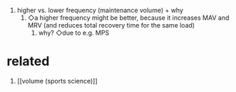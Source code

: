 1. higher vs. lower frequency (maintenance volume) + why
	1. ◇a higher frequency might be better, because it increases MAV and MRV (and reduces total recovery time for the same load)
		1. why? ◇due to e.g. MPS

# related
1. [[volume (sports science)]]